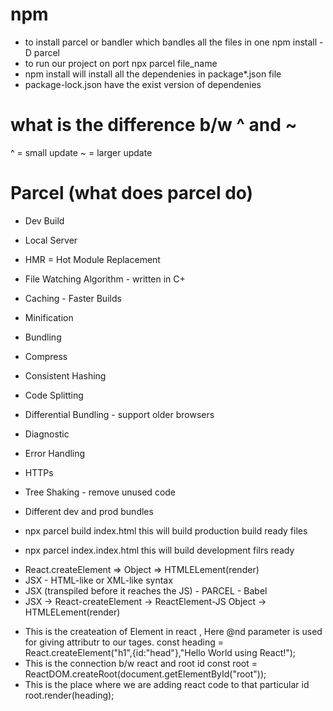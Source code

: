 # npm

- to install parcel or bandler which bandles all the files in one
  npm install -D parcel
- to run our project on port
  npx parcel file_name
- npm install will install all the dependenies in package\*.json file
- package-lock.json have the exist version of dependenies

# what is the difference b/w ^ and ~

^ = small update
~ = larger update

# Parcel (what does parcel do)

- Dev Build
- Local Server
- HMR = Hot Module Replacement
- File Watching Algorithm - written in C+
- Caching - Faster Builds
- Minification
- Bundling
- Compress
- Consistent Hashing
- Code Splitting
- Differential Bundling - support older browsers
- Diagnostic
- Error Handling
- HTTPs
- Tree Shaking - remove unused code
- Different dev and prod bundles

- npx parcel build index.html
  this will build production build ready files
- npx parcel index.index.html
  this will build development filrs ready

* React.createElement => Object => HTMLELement(render)
* JSX - HTML-like or XML-like syntax
* JSX (transpiled before it reaches the JS) - PARCEL - Babel
* JSX → React-createElement → ReactElement-JS Object → HTMLELement(render)

- This is the createation of Element in react , Here @nd parameter is used for giving attributr to our tages.
  const heading = React.createElement("h1",{id:"head"},"Hello World using React!");
- This is the connection b/w react and root id
  const root = ReactDOM.createRoot(document.getElementById("root"));
- This is the place where we are adding react code to that particular id
  root.render(heading);
